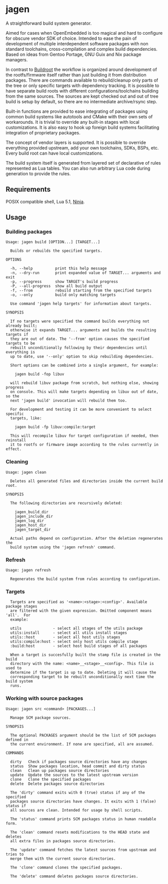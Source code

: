 # jagen

A straightforward build system generator.

Aimed for cases when OpenEmbedded is too magical and hard to configure for
obscure vendor SDK of choice. Intended to ease the pain of development of
multiple interdependent software packages with non standard toolchains,
cross-compilation and complex build dependencies. Based on ideas from Gentoo
Portage, GNU Guix and Nix package managers.

In contrast to [Buildroot](https://buildroot.org/) the workflow is organized
around development of the rootfs/firmware itself rather than just building it
from distribution packages. There are commands available to rebuild/cleanup
only parts of the tree or only specific targets with dependency tracking. It is
possible to have separate build roots with different configurations/toolchains
building from the same sources. The sources are kept checked out and out of
tree build is setup by default, so there are no intermediate archive/rsync
step.

Built-in functions are provided to ease integrating of packages using common
build systems like autotools and CMake with their own sets of workarounds. It
is trivial to override any built-in stages with local customizations. It is
also easy to hook up foreign build systems facilitating integration of
proprietary packages.

The concept of vendor layers is supported. It is possible to override
everything provided upstream, add your own toolchains, SDKs, BSPs, etc. Every
build root can have local customizations.

The build system itself is generated from layered set of declarative of rules
represented as Lua tables. You can also run arbitrary Lua code during
generation to provide the rules.

## Requirements

POSIX compatible shell, Lua 5.1, [Ninja](https://ninja-build.org/).

## Usage

### Building packages

```
Usage: jagen build [OPTION...] [TARGET...]

  Builds or rebuilds the specified targets.

OPTIONS

  -h, --help          print this help message
  -n, --dry-run       print expanded value of TARGET... arguments and exit
  -p, --progress      show TARGET's build progress
  -P, --all-progress  show all build output
  -f, --from          rebuild starting from the specified targets
  -o, --only          build only matching targets

  Use command 'jagen help targets' for information about targets.

SYNOPSIS

  If no targets were specified the command builds everything not already built;
  otherwise it expands TARGET... arguments and builds the resulting targets if
  they are out of date. The '--from' option causes the specified targets to be
  rebuilt unconditionally following by their dependencies until everything is
  up to date, use '--only' option to skip rebuilding dependencies.

  Short options can be combined into a single argument, for example:

    jagen build -fop libuv

  will rebuild libuv package from scratch, but nothing else, showing progress
  on console. This will make targets depending on libuv out of date, so the
  next 'jagen build' invocation will rebuild them too.

  For development and testing it can be more convenient to select specific
  targets, like:

    jagen build -fp libuv:compile:target

  This will recompile libuv for target configuration if needed, then reinstall
  it to rootfs or firmware image according to the rules currently in effect.
```

### Cleaning

```
Usage: jagen clean

  Deletes all generated files and directories inside the current build root.

SYNOPSIS

  The following directories are recursively deleted:

    jagen_build_dir
    jagen_include_dir
    jagen_log_dir
    jagen_host_dir
    jagen_target_dir

  Actual paths depend on configuration. After the deletion regenerates the
  build system using the 'jagen refresh' command.
```

### Refresh

```
Usage: jagen refresh

  Regenerates the build system from rules according to configuration.
```

### Targets

```
  Targets are specified as '<name>:<stage>:<config>'. Available package stages
  are filtered with the given expression. Omitted component means 'all'.  For
  example:

  utils              - select all stages of the utils package
  utils:install      - select all utils install stages
  utils::host        - select all host utils stages
  utils:compile:host - select only host utils compile stage
  :build:host        - select host build stages of all packages

  When a target is succesfully built the stamp file is created in the build
  directory with the name: <name>__<stage>__<config>. This file is used to
  determine if the target is up to date. Deleting it will cause the
  corresponding target to be rebuilt unconditionally next time the build system
  runs.
```

### Working with source packages

```
Usage: jagen src <command> [PACKAGES...]

  Manage SCM package sources.

SYNOPSIS

  The optional PACKAGES argument should be the list of SCM packages defined in
  the current environment. If none are specified, all are assumed.

COMMANDS

  dirty   Check if packages source directories have any changes
  status  Show packages location, head commit and dirty status
  clean   Clean up packages source directories
  update  Update the sources to the latest upstream version
  clone   Clone the specified packages
  delete  Delete packages source directories

  The 'dirty' command exits with 0 (true) status if any of the specified
  packages source directories have changes. It exits with 1 (false) status if
  all sources are clean. Intended for usage by shell scripts.

  The 'status' command prints SCM packages status in human readable form.

  The 'clean' command resets modifications to the HEAD state and deletes
  all extra files in packages source directories.

  The 'update' command fetches the latest sources from upstream and tries to
  merge them with the current source directories.

  The 'clone' command clones the specified packages.

  The 'delete' command deletes packages source directories.
```
